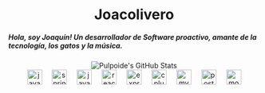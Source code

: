 <h1 align="center">Joacolivero</h1>
<h5 align="left">Hola, soy Joaquín! Un desarrollador de Software proactivo, amante de la tecnología, los gatos y la música.</h5>


<div align="center">
  <img src="https://github-readme-stats.vercel.app/api/top-langs/?username=Pulpoide&theme=dark&show_icons=true&hide_border=true&layout=compact" alt="Pulpoide's GitHub Stats" />
</div>
<div align="center">
  <img src="https://cdn.jsdelivr.net/gh/devicons/devicon/icons/java/java-original.svg" width="30" alt="java logo" />
  <img width="12" />
  <img src="https://cdn.jsdelivr.net/gh/devicons/devicon/icons/spring/spring-original.svg" width="30" alt="spring logo" />
  <img width="12" />
  <img src="https://cdn.jsdelivr.net/gh/devicons/devicon/icons/javascript/javascript-original.svg" width="30" alt="javascript logo" />
  <img width="12" />
  <img src="https://cdn.jsdelivr.net/gh/devicons/devicon/icons/react/react-original.svg" width="30" alt="react logo" />
  <img width="12" />
  <img src="https://cdn.jsdelivr.net/gh/devicons/devicon/icons/express/express-original.svg" width="30" alt="express logo" />
  <img width="12" />
  <img src="https://cdn.jsdelivr.net/gh/devicons/devicon/icons/cplusplus/cplusplus-original.svg" width="30" alt="cplusplus logo" />
  <img width="12" />
  <img src="https://cdn.jsdelivr.net/gh/devicons/devicon/icons/mysql/mysql-original.svg" width="30" alt="mysql logo" />
  <img width="12" />
  <img src="https://cdn.jsdelivr.net/gh/devicons/devicon/icons/postgresql/postgresql-original.svg" width="30" alt="postgresql logo" />
  <img width="12" />
  <img src="https://cdn.jsdelivr.net/gh/devicons/devicon/icons/mongodb/mongodb-original.svg" width="30" alt="mongodb logo" />
</div>



